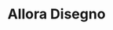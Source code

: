 ---
title: "Allora Disegno"
url: /ciudad-autonoma-de-buenos-aires/allora-disegno/
shop: Raumausstattung
---